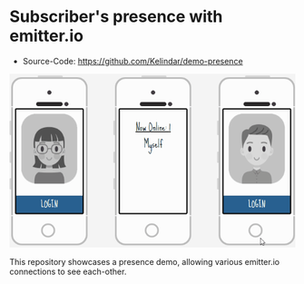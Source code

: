 # Subscriber's presence with emitter.io
* Source-Code: https://github.com/Kelindar/demo-presence

![screen](https://github.com/Kelindar/demo-presence/raw/master/demo.gif) 

This repository showcases a presence demo, allowing various emitter.io connections to see each-other.
